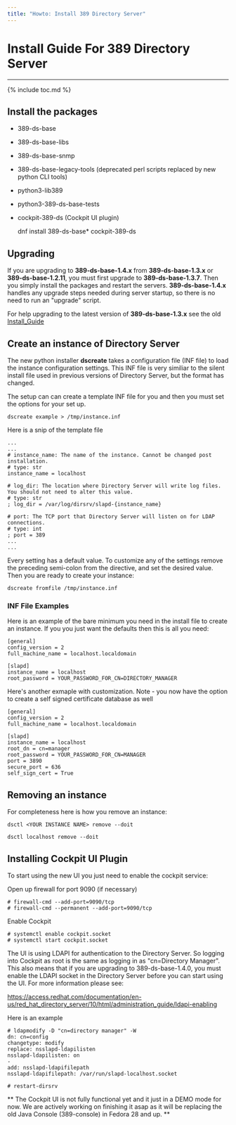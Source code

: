 ```yaml
---
title: "Howto: Install 389 Directory Server"
---
```


# Install Guide For 389 Directory Server
---------------

{% include toc.md %}

## Install the packages

- 389-ds-base                         
- 389-ds-base-libs
- 389-ds-base-snmp
- 389-ds-base-legacy-tools (deprecated perl scripts replaced by new python CLI tools)
- python3-lib389
- python3-389-ds-base-tests
- cockpit-389-ds (Cockpit UI plugin)

    dnf install 389-ds-base* cockpit-389-ds

## Upgrading

If you are upgrading to **389-ds-base-1.4.x** from **389-ds-base-1.3.x** or **389-ds-base-1.2.11**, you must first upgrade to **389-ds-base-1.3.7**.  Then you simply install the packages and restart the servers.  **389-ds-base-1.4.x** handles any upgrade steps needed during server startup, so there is no need to run an "upgrade" script.

For help upgrading to the latest version of **389-ds-base-1.3.x** see the old [Install\_Guide](../legacy/install-guide.html)

## Create an instance of Directory Server

The new python installer **dscreate** takes a configuration file (INF file) to load the instance configuration settings.  This INF file is very similiar to the silent install file used in previous versions of Directory Server, but the format has changed.

The setup can can create a template INF file for you and then you must set the options for your set up.

    dscreate example > /tmp/instance.inf

Here is a snip of the template file

    ...
    ...
    # instance_name: The name of the instance. Cannot be changed post installation.
    # type: str
    instance_name = localhost

    # log_dir: The location where Directory Server will write log files. You should not need to alter this value.
    # type: str
    ; log_dir = /var/log/dirsrv/slapd-{instance_name}

    # port: The TCP port that Directory Server will listen on for LDAP connections.
    # type: int
    ; port = 389
    ...
    ...

Every setting has a default value.  To customize any of the settings remove the preceding semi-colon from the directive, and set the desired value.  Then you are ready to create your instance:

    dscreate fromfile /tmp/instance.inf

### INF File Examples

Here is an example of the bare minimum you need in the install file to create an instance.  If you you just want the defaults then this is all you need:

    [general]
    config_version = 2
    full_machine_name = localhost.localdomain

    [slapd]
    instance_name = localhost
    root_password = YOUR_PASSWORD_FOR_CN=DIRECTORY_MANAGER

Here's another exmaple with customization.  Note - you now have the option to create a self signed certificate database as well

    [general]
    config_version = 2
    full_machine_name = localhost.localdomain

    [slapd]
    instance_name = localhost
    root_dn = cn=manager
    root_password = YOUR_PASSWORD_FOR_CN=MANAGER
    port = 3890
    secure_port = 636
    self_sign_cert = True

## Removing an instance

For completeness here is how you remove an instance:

    dsctl <YOUR INSTANCE NAME> remove --doit

    dsctl localhost remove --doit


## Installing Cockpit UI Plugin

To start using the new UI you just need to enable the cockpit service:

Open up firewall for port 9090 (if necessary)

    # firewall-cmd --add-port=9090/tcp
    # firewall-cmd --permanent --add-port=9090/tcp

Enable Cockpit

    # systemctl enable cockpit.socket
    # systemctl start cockpit.socket

The UI is using LDAPI for authentication to the Directory Server.  So logging into Cockpit as root is the same as logging in as "cn=Directory Manager".  This also means that if you are upgrading to 389-ds-base-1.4.0, you must enable the LDAPI socket in the Directory Server before you can start using the UI.  For more information please see:

<https://access.redhat.com/documentation/en-us/red_hat_directory_server/10/html/administration_guide/ldapi-enabling>

Here is an example

    # ldapmodify -D "cn=directory manager" -W
    dn: cn=config
    changetype: modify
    replace: nsslapd-ldapilisten
    nsslapd-ldapilisten: on
    -
    add: nsslapd-ldapifilepath
    nsslapd-ldapifilepath: /var/run/slapd-localhost.socket

    # restart-dirsrv

** The Cockpit UI is not fully functional yet and it just in a DEMO mode for now.  We are actively working on finishing it asap as it will be replacing the old Java Console (389-console) in Fedora 28 and up. **

